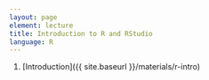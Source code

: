 ```yaml
---
layout: page
element: lecture
title: Introduction to R and RStudio
language: R
---
```

1. [Introduction]({{ site.baseurl }}/materials/r-intro)


<!--

Lecture 1 "Introduction" was developed for by ph in 2019
2. [Data Structures]({{ site.baseurl }}/materials/data-structures-R)
3. [Paths]({{ site.baseurl }}/materials/paths-R)
4. [Basic Reproducibility]({{ site.baseurl }}/materials/basic-reproducibility-R)

-->